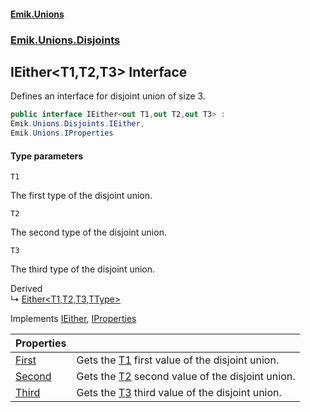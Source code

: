 #### [Emik.Unions](index.md 'index')
### [Emik.Unions.Disjoints](Emik.Unions.Disjoints.md 'Emik.Unions.Disjoints')

## IEither<T1,T2,T3> Interface

Defines an interface for disjoint union of size 3.

```csharp
public interface IEither<out T1,out T2,out T3> :
Emik.Unions.Disjoints.IEither,
Emik.Unions.IProperties
```
#### Type parameters

<a name='Emik.Unions.Disjoints.IEither_T1,T2,T3_.T1'></a>

`T1`

The first type of the disjoint union.

<a name='Emik.Unions.Disjoints.IEither_T1,T2,T3_.T2'></a>

`T2`

The second type of the disjoint union.

<a name='Emik.Unions.Disjoints.IEither_T1,T2,T3_.T3'></a>

`T3`

The third type of the disjoint union.

Derived  
&#8627; [Either&lt;T1,T2,T3,TType&gt;](Either_T1,T2,T3,TType_.md 'Emik.Unions.Disjoints.Either<T1,T2,T3,TType>')

Implements [IEither](IEither.md 'Emik.Unions.Disjoints.IEither'), [IProperties](IProperties.md 'Emik.Unions.IProperties')

| Properties | |
| :--- | :--- |
| [First](IEither_T1,T2,T3_.First.md 'Emik.Unions.Disjoints.IEither<T1,T2,T3>.First') | Gets the [T1](IEither_T1,T2,T3_.md#Emik.Unions.Disjoints.IEither_T1,T2,T3_.T1 'Emik.Unions.Disjoints.IEither<T1,T2,T3>.T1') first value of the disjoint union. |
| [Second](IEither_T1,T2,T3_.Second.md 'Emik.Unions.Disjoints.IEither<T1,T2,T3>.Second') | Gets the [T2](IEither_T1,T2,T3_.md#Emik.Unions.Disjoints.IEither_T1,T2,T3_.T2 'Emik.Unions.Disjoints.IEither<T1,T2,T3>.T2') second value of the disjoint union. |
| [Third](IEither_T1,T2,T3_.Third.md 'Emik.Unions.Disjoints.IEither<T1,T2,T3>.Third') | Gets the [T3](IEither_T1,T2,T3_.md#Emik.Unions.Disjoints.IEither_T1,T2,T3_.T3 'Emik.Unions.Disjoints.IEither<T1,T2,T3>.T3') third value of the disjoint union. |
